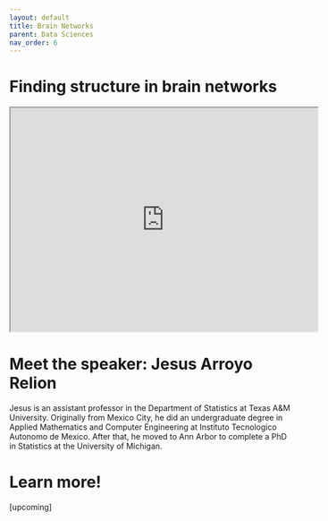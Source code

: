 ```yaml
---
layout: default
title: Brain Networks
parent: Data Sciences
nav_order: 6
---
```


# Finding structure in brain networks

<iframe width="550" height="400"
    src="https://youtube.com/embed/6LBoSW90g08">
</iframe>

# Meet the speaker: Jesus Arroyo Relion

Jesus is an assistant professor in the Department of Statistics at Texas A&M University. Originally from Mexico City, he did an undergraduate degree in Applied Mathematics and Computer Engineering at Instituto Tecnologico Autonomo de Mexico. After that, he moved to Ann Arbor to complete a PhD in Statistics at the University of Michigan.

# Learn more!

[upcoming]